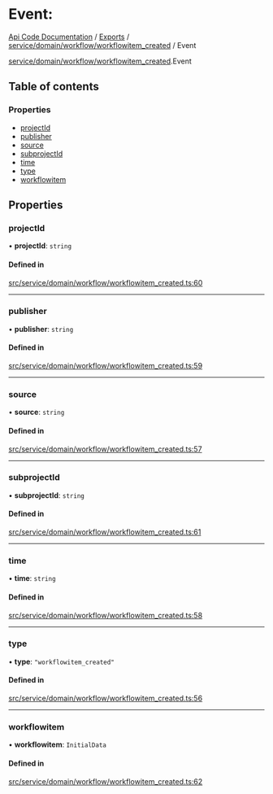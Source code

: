 # Event: 
 
[Api Code Documentation](../README.md) / [Exports](../modules.md) / [service/domain/workflow/workflowitem\_created](../modules/service_domain_workflow_workflowitem_created.md) / Event

[service/domain/workflow/workflowitem_created](../modules/service_domain_workflow_workflowitem_created.md).Event

## Table of contents

### Properties

- [projectId](service_domain_workflow_workflowitem_created.Event.md#projectid)
- [publisher](service_domain_workflow_workflowitem_created.Event.md#publisher)
- [source](service_domain_workflow_workflowitem_created.Event.md#source)
- [subprojectId](service_domain_workflow_workflowitem_created.Event.md#subprojectid)
- [time](service_domain_workflow_workflowitem_created.Event.md#time)
- [type](service_domain_workflow_workflowitem_created.Event.md#type)
- [workflowitem](service_domain_workflow_workflowitem_created.Event.md#workflowitem)

## Properties

### projectId

• **projectId**: `string`

#### Defined in

[src/service/domain/workflow/workflowitem_created.ts:60](https://github.com/openkfw/TruBudget/blob/0804644/api/src/service/domain/workflow/workflowitem_created.ts#L60)

___

### publisher

• **publisher**: `string`

#### Defined in

[src/service/domain/workflow/workflowitem_created.ts:59](https://github.com/openkfw/TruBudget/blob/0804644/api/src/service/domain/workflow/workflowitem_created.ts#L59)

___

### source

• **source**: `string`

#### Defined in

[src/service/domain/workflow/workflowitem_created.ts:57](https://github.com/openkfw/TruBudget/blob/0804644/api/src/service/domain/workflow/workflowitem_created.ts#L57)

___

### subprojectId

• **subprojectId**: `string`

#### Defined in

[src/service/domain/workflow/workflowitem_created.ts:61](https://github.com/openkfw/TruBudget/blob/0804644/api/src/service/domain/workflow/workflowitem_created.ts#L61)

___

### time

• **time**: `string`

#### Defined in

[src/service/domain/workflow/workflowitem_created.ts:58](https://github.com/openkfw/TruBudget/blob/0804644/api/src/service/domain/workflow/workflowitem_created.ts#L58)

___

### type

• **type**: ``"workflowitem_created"``

#### Defined in

[src/service/domain/workflow/workflowitem_created.ts:56](https://github.com/openkfw/TruBudget/blob/0804644/api/src/service/domain/workflow/workflowitem_created.ts#L56)

___

### workflowitem

• **workflowitem**: `InitialData`

#### Defined in

[src/service/domain/workflow/workflowitem_created.ts:62](https://github.com/openkfw/TruBudget/blob/0804644/api/src/service/domain/workflow/workflowitem_created.ts#L62)
